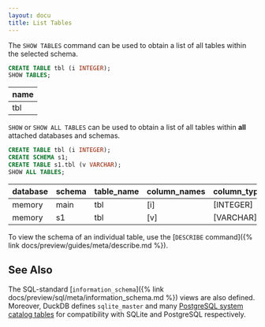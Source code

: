 ```yaml
---
layout: docu
title: List Tables
---
```


The `SHOW TABLES` command can be used to obtain a list of all tables within the selected schema.

```sql
CREATE TABLE tbl (i INTEGER);
SHOW TABLES;
```

| name |
|------|
| tbl  |

`SHOW` or `SHOW ALL TABLES` can be used to obtain a list of all tables within **all** attached databases and schemas.

```sql
CREATE TABLE tbl (i INTEGER);
CREATE SCHEMA s1;
CREATE TABLE s1.tbl (v VARCHAR);
SHOW ALL TABLES;
```

| database | schema | table_name | column_names | column_types | temporary |
|----------|--------|------------|--------------|--------------|-----------|
| memory   | main   | tbl        | [i]          | [INTEGER]    | false     |
| memory   | s1     | tbl        | [v]          | [VARCHAR]    | false     |

To view the schema of an individual table, use the [`DESCRIBE` command]({% link docs/preview/guides/meta/describe.md %}).

## See Also

The SQL-standard [`information_schema`]({% link docs/preview/sql/meta/information_schema.md %}) views are also defined. Moreover, DuckDB defines `sqlite_master` and many [PostgreSQL system catalog tables](https://www.postgresql.org/docs/16/catalogs.html) for compatibility with SQLite and PostgreSQL respectively.